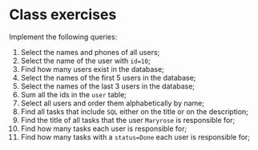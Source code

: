 # Class exercises

Implement the following queries:

1. Select the names and phones of all users;
2. Select the name of the user with `id=10`;
3. Find how many users exist in the database;
4. Select the names of the first 5 users in the database;
5. Select the names of the last 3 users in the database;
6. Sum all the ids in the `user` table;
7. Select all users and order them alphabetically by name;
8. Find all tasks that include `SQL` either on the title or on the description;
9. Find the title of all tasks that the user `Maryrose` is responsible for;
10. Find how many tasks each user is responsible for;
11. Find how many tasks with a `status=Done` each user is responsible for;
